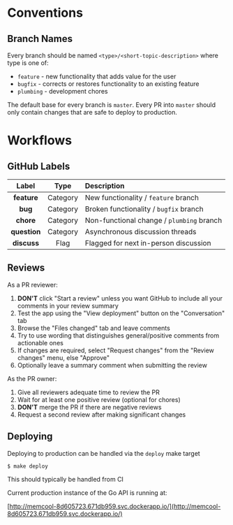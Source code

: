 # Conventions

## Branch Names

Every branch should be named `<type>/<short-topic-description>` where type is one of:

- `feature` - new functionality that adds value for the user
- `bugfix` - corrects or restores functionality to an existing feature
- `plumbing` - development chores

The default base for every branch is `master`. Every PR into `master` should only contain changes that are safe to deploy to production.

# Workflows

## GitHub Labels

| Label | Type | Description |
| :-: |:-:| :-- |
| **feature** | Category | New functionality / `feature` branch |
| **bug** | Category | Broken functionality / `bugfix` branch |
| **chore** | Category | Non-functional change / `plumbing` branch |
| **question** | Category | Asynchronous discussion threads |
| **discuss** | Flag | Flagged for next in-person discussion |


## Reviews

As a PR reviewer:

1. **DON'T** click "Start a review" unless you want GitHub to include all your comments in your review summary
2. Test the app using the "View deployment" button on the "Conversation" tab
3. Browse the "Files changed" tab and leave comments
4. Try to use wording that distinguishes general/positive comments from actionable ones
5. If changes are required, select "Request changes" from the "Review changes" menu, else "Approve"
6. Optionally leave a summary comment when submitting the review

As the PR owner:

1. Give all reviewers adequate time to review the PR
2. Wait for at least one positive review (optional for chores)
3. **DON'T** merge the PR if there are negative reviews
4. Request a second review after making significant changes

## Deploying

Deploying to production can be handled via the `deploy` make target

```
$ make deploy
```

This should typically be handled from CI

Current production instance of the Go API is running at:

[http://memcool-8d605723.671db959.svc.dockerapp.io/](http://memcool-8d605723.671db959.svc.dockerapp.io/)
